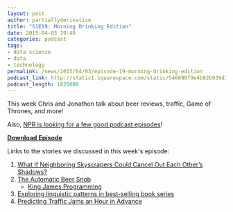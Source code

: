 ```yaml
---
layout: post
author: partiallyderivative
title: "S1E19: Morning Drinking Edition"
date: 2015-04-03 19:48
categories: podcast
tags:
- data science
- data
- technology
permalink: /news/2015/04/03/episode-19-morning-drinking-edition
podcast_link: http://static1.squarespace.com/static/546690f9e4b02b939d34b2b1/546691b4e4b01fdff0c848ac/551eedc9e4b0455e5a88be14/1428090485900/Partially_Derivative_Episode_19.mp3
podcast_length: 1826000
---
```


This week Chris and Jonathon talk about beer reviews, traffic, Game of
Thrones, and more!

Also, [NPR is looking for a few good podcast
episodes](https://docs.google.com/forms/d/1rU4OrwzCvNtDwuot1Lq8KHktA3hS4bhnZl2kG-rQUhY/viewform)!

[**Download Episode**](http://static1.squarespace.com/static/546690f9e4b02b939d34b2b1/546691b4e4b01fdff0c848ac/551eedc9e4b0455e5a88be14/1428090485900/Partially_Derivative_Episode_19.mp3)

Links to the stories we discussed in this week's episode:

1.  [What If Neighboring Skyscrapers Could Cancel Out Each Other’s
    Shadows?](http://www.slate.com/blogs/the_eye/2015/03/27/no_shadow_tower_by_nbbj_uses_algorithms_to_cancel_out_the_shadows_cast_by.html)
2.  [The Automatic Beer
    Snob](http://www.gregreda.com/2015/03/30/beer-review-markov-chains/)
    -   [King James
        Programming](http://kingjamesprogramming.tumblr.com/)
3.  [Exploring linguistic patterns in best-selling book
    series](https://medium.com/@dimitrisspathis/exploring-linguistic-patterns-in-best-selling-book-series-100290c94242)
4.  [Predicting Traffic Jams an Hour in
    Advance](http://venturebeat.com/2015/04/03/how-microsofts-using-big-data-to-predict-traffic-jams-up-to-an-hour-in-advance/)
